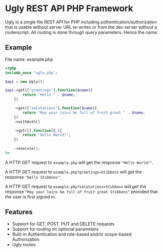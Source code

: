 # Ugly REST API PHP Framework

Ugly is a single file REST API for PHP including authentication/authorization that is usable without server URL re-writes or from the dev server without a routerscript. All routing is done through query parameters. Hence the name.

## Example

File name: example.php
```PHP
<?php
include_once "ugly.php";

$api = new Ugly();

$api->get(["greetings"],function($name){
        return "Hello " . $name;
    })

    ->get(["salutations"],function($name){
        return "May your loins be full of fruit great " . $name;
    })
    ->withAuth()

    ->get([],function($_){
        return "Hello World!";
    })
    
    ->execute();
?>

```
A HTTP GET request to `example.php` will get the response `"Hello World!"`.

A HTTP GET request to `example.php?greetings=Stibbons` will get the response `"Hello Stibbons"`.

A HTTP GET request to `example.php?salutations=Stibbons` will get the response `"May your loins be full of fruit great Stibbons"` provided that the user is first signed in.

## Features

* Support for GET, POST, PUT and DELETE requests
* Support for routing on optional parameters
* Built-in Authentication and role-based and/or scope-based Authorization
* Ugly routes 